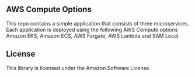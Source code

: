 ## AWS Compute Options

This repo contains a simple application that consists of three microservices. Each application is deployed using the following AWS Compute options Amazon EKS, Amazon ECS, AWS Fargate, AWS Lambda and SAM Local.

## License

This library is licensed under the Amazon Software License.
